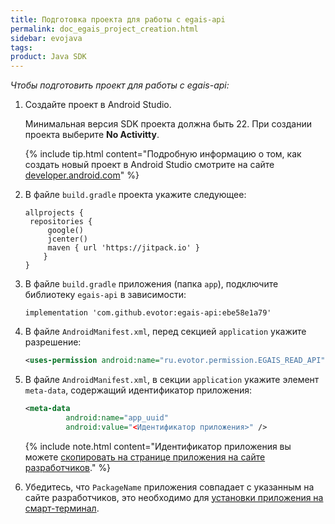```yaml
---
title: Подготовка проекта для работы с egais-api
permalink: doc_egais_project_creation.html
sidebar: evojava
tags:
product: Java SDK
---
```


*Чтобы подготовить проект для работы с egais-api:*

1. Создайте проект в Android Studio.

   Минимальная версия SDK проекта должна быть 22. При создании проекта выберите **No Activitty**.

   {% include tip.html content="Подробную информацию о том, как создать новый проект в Android Studio смотрите на сайте [developer.android.com](https://developer.android.com/training/basics/firstapp/creating-project.html)" %}

2. В файле `build.gradle` проекта укажите следующее:

   ```
   allprojects {
    repositories {
        google()
        jcenter()
        maven { url 'https://jitpack.io' }
       }
   }
   ```

3. В файле `build.gradle` приложения (папка `app`), подключите библиотеку `egais-api` в зависимости:

   ```
   implementation 'com.github.evotor:egais-api:ebe58e1a79'
   ```

4. В файле `AndroidManifest.xml`, перед секцией `application` укажите разрешение:

   ```xml
   <uses-permission android:name="ru.evotor.permission.EGAIS_READ_API" />
   ```

5. В файле `AndroidManifest.xml`, в секции `application` укажите элемент `meta-data`, содержащий идентификатор приложения:

   ```xml
   <meta-data
            android:name="app_uuid"
            android:value="<Идентификатор приложения>" />
   ```

   {% include note.html content="Идентификатор приложения вы можете [скопировать на странице приложения на сайте разработчиков](./doc_java_app_manifest.html)." %}

6. Убедитесь, что `PackageName` приложения совпадает с указанным на сайте разработчиков, это необходимо для [установки приложения на смарт-терминал](./doc_app_installation.html#adb-shell).
